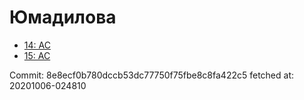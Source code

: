 # Юмадилова
- [14: AC](14.md)
- [15: AC](15.md)

Commit: 8e8ecf0b780dccb53dc77750f75fbe8c8fa422c5
 fetched at: 20201006-024810
